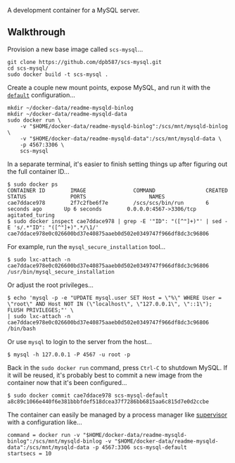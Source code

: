 A development container for a MySQL server.

Walkthrough
-----------

Provision a new base image called `scs-mysql`...

    git clone https://github.com/dpb587/scs-mysql.git
    cd scs-mysql/
    sudo docker build -t scs-mysql .

Create a couple new mount points, expose MySQL, and run it with the [`default`](./scs/config/default.pp) configuration...

    mkdir ~/docker-data/readme-mysqld-binlog
    mkdir ~/docker-data/readme-mysqld-data
    sudo docker run \
        -v "$HOME/docker-data/readme-mysqld-binlog":/scs/mnt/mysqld-binlog \
        -v "$HOME/docker-data/readme-mysqld-data":/scs/mnt/mysqld-data \
        -p 4567:3306 \
        scs-mysql

In a separate terminal, it's easier to finish setting things up after figuring out the full container ID...

    $ sudo docker ps
    CONTAINER ID        IMAGE               COMMAND                CREATED             STATUS              PORTS                    NAMES
    cae7ddace978        2f7c2fbe6f7e        /scs/scs/bin/run       6 seconds ago       Up 6 seconds        0.0.0.0:4567->3306/tcp   agitated_turing     
    $ sudo docker inspect cae7ddace978 | grep -E '"ID": "([^"]+)"' | sed -E 's/.*"ID": "([^"]+)".*/\1/'
    cae7ddace978e0c026600bd37e40875aaeb0d502e0349747f966df8dc3c96806

For example, run the `mysql_secure_installation` tool...

    $ sudo lxc-attach -n cae7ddace978e0c026600bd37e40875aaeb0d502e0349747f966df8dc3c96806 /usr/bin/mysql_secure_installation

Or adjust the root privileges...

    $ echo 'mysql -p -e "UPDATE mysql.user SET Host = \"%\" WHERE User = \"root\" AND Host NOT IN (\"localhost\", \"127.0.0.1\", \"::1\"); FLUSH PRIVILEGES;"' \
    | sudo lxc-attach -n cae7ddace978e0c026600bd37e40875aaeb0d502e0349747f966df8dc3c96806 /bin/bash

Or use `mysql` to login to the server from the host...

    $ mysql -h 127.0.0.1 -P 4567 -u root -p

Back in the `sudo docker run` command, press `Ctrl-C` to shutdown MySQL. If it will be reused, it's probably best to commit a new image from the container now that it's been configured...

    $ sudo docker commit cae7ddace978 scs-mysql-default
    a8c89c1066e440f6e381bbbfdef518dcea37f7286bb6815aa6c815d7e0d2ccbe

The container can easily be managed by a process manager like [supervisor](http://supervisord.org/) with a configuration like...

    command = docker run -v "$HOME/docker-data/readme-mysqld-binlog":/scs/mnt/mysqld-binlog -v "$HOME/docker-data/readme-mysqld-data":/scs/mnt/mysqld-data -p 4567:3306 scs-mysql-default
    startsecs = 10
